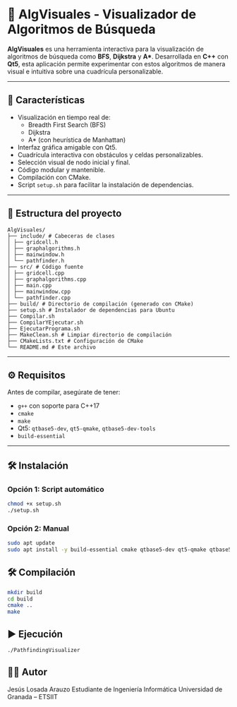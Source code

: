 # 🧠 AlgVisuales - Visualizador de Algoritmos de Búsqueda

**AlgVisuales** es una herramienta interactiva para la visualización de algoritmos de búsqueda como **BFS**, **Dijkstra** y **A\***. Desarrollada en **C++** con **Qt5**, esta aplicación permite experimentar con estos algoritmos de manera visual e intuitiva sobre una cuadrícula personalizable.

---

## 🚀 Características

- Visualización en tiempo real de:
  - Breadth First Search (BFS)
  - Dijkstra
  - A* (con heurística de Manhattan)
- Interfaz gráfica amigable con Qt5.
- Cuadrícula interactiva con obstáculos y celdas personalizables.
- Selección visual de nodo inicial y final.
- Código modular y mantenible.
- Compilación con CMake.
- Script `setup.sh` para facilitar la instalación de dependencias.

---

## 📁 Estructura del proyecto

```plaintext
AlgVisuales/
├── include/ # Cabeceras de clases
│ ├── gridcell.h
│ ├── graphalgorithms.h
│ ├── mainwindow.h
│ └── pathfinder.h
├── src/ # Código fuente
│ ├── gridcell.cpp
│ ├── graphalgorithms.cpp
│ ├── main.cpp
│ ├── mainwindow.cpp
│ └── pathfinder.cpp
├── build/ # Directorio de compilación (generado con CMake)
├── setup.sh # Instalador de dependencias para Ubuntu
├── Compilar.sh 
├── CompilarYEjecutar.sh 
├── EjecutarPrograma.sh 
├── MakeClean.sh # Limpiar directorio de compilación
├── CMakeLists.txt # Configuración de CMake
└── README.md # Este archivo

```



---

## ⚙️ Requisitos

Antes de compilar, asegúrate de tener:

- `g++` con soporte para C++17
- `cmake`
- `make`
- Qt5: `qtbase5-dev`, `qt5-qmake`, `qtbase5-dev-tools`
- `build-essential`

---

## 🛠️ Instalación

### Opción 1: Script automático

```bash
chmod +x setup.sh
./setup.sh
```
### Opción 2: Manual

```bash
sudo apt update
sudo apt install -y build-essential cmake qtbase5-dev qt5-qmake qtbase5-dev-tools

```
## 🛠️ Compilación
```bash
mkdir build
cd build
cmake ..
make
```

## ▶️ Ejecución
```bash
./PathfindingVisualizer
```


## 👨‍💻 Autor

Jesús Losada Arauzo
Estudiante de Ingeniería Informática
Universidad de Granada – ETSIIT



